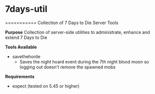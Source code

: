 # 7days-util
===========
Collection of 7 Days to Die Server Tools

**Purpose**
Collection of server-side utilities to administrate, enhance and extend 7 Days to Die
 
**Tools Available**
   - savethehorde
     - Saves the night hoard event during the 7th night blood moon so logging out doesn't remove the spawned mobs 

**Requirements**
   - expect (tested on 5.45 or higher)
